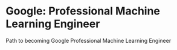 # Google: Professional Machine Learning Engineer
Path to becoming Google Professional Machine Learning Engineer

